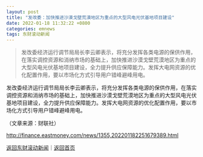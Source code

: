 ```yaml
---
layout: post
title: "发改委：加快推进沙漠戈壁荒漠地区为重点的大型风电光伏基地项目建设"
date: 2022-01-18 11:32:22 +0800
categories: emnews
tags: 东财滚动新闻
---
```

> 发改委经济运行调节局局长李云卿表示，将充分发挥各类电源的保供作用，在落实调控资源和消纳市场的基础上，加快推进沙漠戈壁荒漠地区为重点的大型风电光伏基地项目建设，全力提升供应保障能力。发挥大电网资源的优化配置作用，要以市场化方式引导用户错峰避峰用电。

<p>发改委经济运行调节局局长李云卿表示，将充分发挥各类电源的保供作用，在落实调控资源和消纳市场的基础上，加快推进沙漠戈壁荒漠地区为重点的大型风电光伏基地项目建设，全力提升供应保障能力。发挥大电网资源的优化配置作用，要以市场化方式引导用户错峰避峰用电。</p><p class="em_media">（文章来源：财联社）</p>

<http://finance.eastmoney.com/news/1355,202201182251679389.html>

[返回东财滚动新闻](//finews.withounder.com/emnews/)｜[返回首页](//finews.withounder.com/)